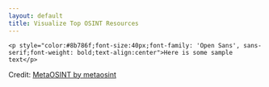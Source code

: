 ```yaml
---
layout: default
title: Visualize Top OSINT Resources
---
```


  <body>

    <p style="color:#8b786f;font-size:40px;font-family: 'Open Sans', sans-serif;font-weight: bold;text-align:center">Here is some sample text</p>
    
  </body>

<div id="observablehq-chart-386f21a4"></div>
<p>Credit: <a href="https://observablehq.com/@metaosint/metaosint">MetaOSINT by metaosint</a></p>

<script type="module">
import {Runtime, Inspector} from "https://cdn.jsdelivr.net/npm/@observablehq/runtime@4/dist/runtime.js";
import define from "https://api.observablehq.com/@metaosint/metaosint.js?v=3";
new Runtime().module(define, name => {
  if (name === "chart") return new Inspector(document.querySelector("#observablehq-chart-386f21a4"));
});
</script>
